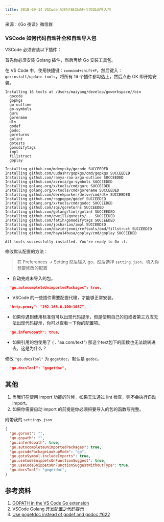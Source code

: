 ```yaml
---
title: 2018-09-14 VSCode 如何代码自动补全和自动导入包
---
```

来源：《Go 夜读》微信群

### VSCode 如何代码自动补全和自动导入包


VSCode 必须安装以下插件：

首先你必须安装 Golang 插件，然后再给 Go 安装工具包。

在 VS Code 中，使用快捷键：`command+shift+P`，然后键入：`go:install/update tools`，将所有 16 个插件都勾选上，然后点击 OK 即开始安装。

```
Installing 16 tools at /Users/maiyang/develop/goworkspace//bin
  gocode
  gopkgs
  go-outline
  go-symbols
  guru
  gorename
  dlv
  godef
  godoc
  goreturns
  golint
  gotests
  gomodifytags
  impl
  fillstruct
  goplay

Installing github.com/mdempsky/gocode SUCCEEDED
Installing github.com/uudashr/gopkgs/cmd/gopkgs SUCCEEDED
Installing github.com/ramya-rao-a/go-outline SUCCEEDED
Installing github.com/acroca/go-symbols SUCCEEDED
Installing golang.org/x/tools/cmd/guru SUCCEEDED
Installing golang.org/x/tools/cmd/gorename SUCCEEDED
Installing github.com/derekparker/delve/cmd/dlv SUCCEEDED
Installing github.com/rogpeppe/godef SUCCEEDED
Installing golang.org/x/tools/cmd/godoc SUCCEEDED
Installing github.com/sqs/goreturns SUCCEEDED
Installing github.com/golang/lint/golint SUCCEEDED
Installing github.com/cweill/gotests/... SUCCEEDED
Installing github.com/fatih/gomodifytags SUCCEEDED
Installing github.com/josharian/impl SUCCEEDED
Installing github.com/davidrjenni/reftools/cmd/fillstruct SUCCEEDED
Installing github.com/haya14busa/goplay/cmd/goplay SUCCEEDED

All tools successfully installed. You're ready to Go :).
```

修改默认配置的方法：

>在 Preferences -> Setting 然后输入 go，然后选择 `setting.json`，填入你想要修改的配置


- 自动完成未导入的包。

```json
  "go.autocompleteUnimportedPackages": true,
```

- VSCode 的一些插件需要配置代理，才能够正常安装。

```json
  "http.proxy": "192.168.0.100:1087",
```

- 如果你遇到使用标准包可以出现代码提示，但是使用自己的包或者第三方库无法出现代码提示，你可以查看一下你的配置项。

```json
  "go.inferGopath": true,
```

- 如果引用的包使用了 ( . "aa.com/text") 那这个text包下的函数也无法跳转进去，这是为什么？

修改 `"go.docsTool"` 为 `gogetdoc`，默认是 `godoc`。

```json
  "go.docsTool": "gogetdoc",
```

## 其他

1. 当我们在使用 import 功能的时候，如果无法通过 lint 检查，则不会执行自动 import。
2. 如果你需要自动 import 的前提是你必须把要导入的包的函数写完整。

附带我的 `settings.json`

```json
{
  "go.goroot": "",
  "go.gopath": "",
  "go.inferGopath": true,
  "go.autocompleteUnimportedPackages": true,
  "go.gocodePackageLookupMode": "go",
  "go.gotoSymbol.includeImports": true,
  "go.useCodeSnippetsOnFunctionSuggest": true,
  "go.useCodeSnippetsOnFunctionSuggestWithoutType": true,
  "go.docsTool": "gogetdoc",
}
```

## 参考资料

1. [GOPATH in the VS Code Go extension](https://github.com/Microsoft/vscode-go/wiki/GOPATH-in-the-VS-Code-Go-extension)
2. [VSCode Golang 开发配置之代码提示](https://www.cnblogs.com/Dennis-mi/p/8280552.html)
3. [Use gogetdoc instead of godef and godoc #622](https://github.com/Microsoft/vscode-go/pull/622)
